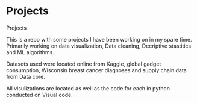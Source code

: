 # Projects
Projects

This is a repo with some projects I have been working on in my spare time.
Primarily working on data visualization, Data cleaning, Decriptive stastitics and ML algorithms.

Datasets used were located online from Kaggle, global gadget consumption, Wisconsin breast cancer diagnoses and supply chain data from Data core.

All visulizations are located as well as the code for each in python conducted on Visual code. 
